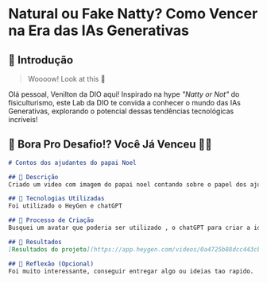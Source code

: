 # Natural ou Fake Natty? Como Vencer na Era das IAs Generativas

## 🚀 Introdução

> Woooow! Look at this 👀

Olá pessoal, Venilton da DIO aqui! Inspirado na hype _"Natty or Not"_ do fisiculturismo, este Lab da DIO te convida a conhecer o mundo das IAs Generativas, explorando o potencial dessas tendências tecnológicas incríveis!

## 🎯 Bora Pro Desafio!? Você Já Venceu 💪🤓


```markdown
# Contos dos ajudantes do papai Noel

## 📒 Descrição
Criado um video com imagem do papai noel contando sobre o papel dos ajudantes de papai noel na produção de brinquedos, a ideia é tornar mais proxima as historias contadas.

## 🤖 Tecnologias Utilizadas
Foi utilizado o HeyGen e chatGPT

## 🧐 Processo de Criação
Busquei um avatar que poderia ser utilizado , o chatGPT para criar a ideia do texto

## 🚀 Resultados
[Resultados do projeto](https://app.heygen.com/videos/0a4725b88dcc443cb6f5c20b29891cb3)

## 💭 Reflexão (Opcional)
Foi muito interessante, conseguir entregar algo ou ideias tao rapido.
```
